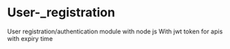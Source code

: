 # User-_registration
User registration/authentication module with node js 
With jwt token for apis with expiry time
